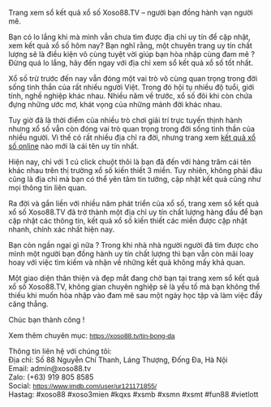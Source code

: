 <p>Trang xem sổ kết quả xổ số Xoso88.TV &ndash; người bạn đồng hành vạn người mê.</p>

<p>Bạn có lo lắng khi mà mình vẫn chưa tìm được địa chỉ uy tín để cập nhật, xem kết quả xổ số hôm nay? Bạn nghĩ rằng, một chuyên trang uy tín chất lượng sẽ là điều kiện vô cùng tuyệt vời giúp bạn hòa nhập cùng đam mê ? Đừng quá lo lắng, hãy đến ngay với địa chỉ xem sổ kết quả xổ số tốt nhất.</p>

<p>Xổ số trừ trước đến nay vẫn đóng một vai trò vô cùng quan trọng trong đời sống tinh thần của rất nhiều người Việt. Trong đó hội tụ nhiều độ tuổi, giới tính, nghề nghiệp khác nhau. Nhiều năm về trước, xổ số đôi khi còn chứa đựng những ước mơ, khát vọng của những mảnh đời khác nhau.</p>

<p>Tuy giờ đã là thời điểm của nhiều trò chơi giải trí trực tuyến thịnh hành nhưng xổ số vẫn còn đóng vai trò quan trọng trong đời sống tinh thần của nhiều người. Vì thế có rất nhiều địa chỉ ra đời, nhưng trang xem <a href="https://xoso88.tv/">kết quả xổ số online</a> nào mới là cái tên uy tín nhất.</p>

<p>Hiện nay, chỉ với 1 cú click chuột thôi là bạn đã đến với hàng trăm cái tên khác nhau trên thị trường xổ số kiến thiết 3 miền. Tuy nhiên, không phải đâu cũng là địa chỉ mà bạn có thể yên tâm tin tưởng, cập nhật kết quả cũng như mọi thông tin liên quan.</p>

<p>Ra đời và gắn liền với nhiều năm phát triển của xổ số, trang xem sổ kết quả xổ số Xoso88.TV đã trở thành một địa chỉ uy tín chất lượng hàng đầu để bạn cập nhật các thông tin, kết quả xổ số kiến thiết các miền được cập nhật nhanh, chính xác nhất hiện nay.</p>

<p>Bạn còn ngần ngại gì nữa ? Trong khi nhà nhà người người đã tìm được cho mình một người bạn đồng hành uy tín chất lượng thì bạn vẫn còn mãi loay hoay với việc tìm kiếm và nhận về những kết quả không mấy khả quan.</p>

<p>Một giao diện thân thiện và đẹp mắt đang chờ bạn tại trang xem sổ kết quả xổ số Xoso88.TV, không gian chuyên nghiệp sẽ là yếu tố mà bạn không thể thiếu khi muốn hòa nhập vào đam mê sau một ngày học tập và làm việc đầy căng thẳng.</p>

<p>Chúc bạn thành công !</p>

<p>Xem thêm chuyên mục:&nbsp;<span style="color:rgb(17, 85, 204); font-family:arial; font-size:10pt"><a class="in-cell-link" href="https://xoso88.tv/tin-bong-da" target="_blank">https://xoso88.tv/tin-bong-da</a></span></p>

<p>Thông tin liên hệ với chúng tôi:<br />
Địa chỉ: Số 88 Nguyễn Chí Thanh, Láng Thượng, Đống Đa, Hà Nội<br />
Email: admin@xoso88.tv<br />
Zalo: (+63) 919 805 8585<br />
Social:&nbsp;<span style="color:rgb(17, 85, 204); font-family:arial; font-size:10pt"><a class="in-cell-link" href="https://www.imdb.com/user/ur121171855/" target="_blank">https://www.imdb.com/user/ur121171855/</a></span><br />
Hastag: #xoso88 #xoso3mien #kqxs #xsmb #xsmn #xsmt #fun88 #vietlott</p>
